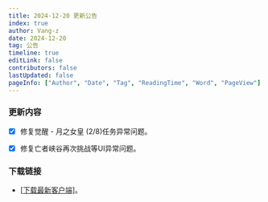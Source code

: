 ```yaml
---
title: 2024-12-20 更新公告
index: true
author: Vang-z
date: 2024-12-20
tag: 公告
timeline: true
editLink: false
contributors: false
lastUpdated: false
pageInfo: ["Author", "Date", "Tag", "ReadingTime", "Word", "PageView"]
---
```


### 更新内容
- [x] 修复<a>觉醒 - 月之女皇 (2/8)</a>任务异常问题。
- [x] 修复<a>亡者峡谷</a>再次挑战等UI异常问题。


### 下载链接
- [[下载最新客户端]](http://43.136.185.119:5244/d/RFOClient/App/%E8%82%A5%E7%81%B5%E7%9A%84%E5%A5%87%E5%A6%99%E5%B9%BB%E6%83%B3_x64-setup.exe?sign=vMSVetNq4jIzakRvkPTFCeuQkazn6fHRVCrozVwsOYc=:0)。
